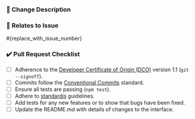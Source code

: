 ### :notebook: Change Description

### :link: Relates to Issue

#{replace_with_issue_number}

### :heavy_check_mark: Pull Request Checklist
- [ ] Adherence to the  [Developer Certificate of Origin (DCO)](https://developercertificate.org/) version 1.1 (`git --signoff`).
- [ ] Commits follow the [Conventional Commits](https://www.conventionalcommits.org/en/v1.0.0/) standard.
- [ ] Ensure all tests are passing (`npm test`).
- [ ] Adhere to [standardjs](http://standardjs.com) guidelines.
- [ ] Add tests for any new features or to show that bugs have been fixed.
- [ ] Update the README.md with details of changes to the interface.